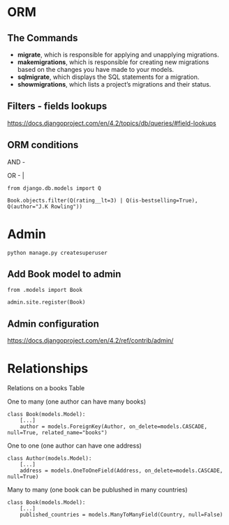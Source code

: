# ORM
## The Commands
- **migrate**, which is responsible for applying and unapplying migrations.
- **makemigrations**, which is responsible for creating new migrations based on the changes you have made to your models.
- **sqlmigrate**, which displays the SQL statements for a migration.
- **showmigrations**, which lists a project’s migrations and their status.

## Filters - fields lookups
https://docs.djangoproject.com/en/4.2/topics/db/queries/#field-lookups

## ORM conditions

AND  - 

OR - |

```
from django.db.models import Q

Book.objects.filter(Q(rating__lt=3) | Q(is-bestselling=True), Q(author="J.K Rowling"))

```



# Admin

```
python manage.py createsuperuser
```

## Add Book model to admin
```
from .models import Book

admin.site.register(Book)
```

## Admin configuration

https://docs.djangoproject.com/en/4.2/ref/contrib/admin/



# Relationships

Relations on a books Table

One to many (one author can have many books)
```
class Book(models.Model):
    [...]
    author = models.ForeignKey(Author, on_delete=models.CASCADE, null=True, related_name="books")
```

One to one (one author can have one address)
```
class Author(models.Model):
    [...]
    address = models.OneToOneField(Address, on_delete=models.CASCADE, null=True)
```

Many to many (one book can be publushed in many countries)
```
class Book(models.Model):
    [...]
    published_countries = models.ManyToManyField(Country, null=False)
```